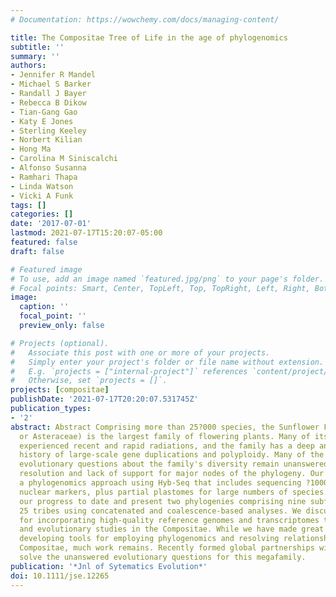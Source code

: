```yaml
---
# Documentation: https://wowchemy.com/docs/managing-content/

title: The Compositae Tree of Life in the age of phylogenomics
subtitle: ''
summary: ''
authors:
- Jennifer R Mandel
- Michael S Barker
- Randall J Bayer
- Rebecca B Dikow
- Tian-Gang Gao
- Katy E Jones
- Sterling Keeley
- Norbert Kilian
- Hong Ma
- Carolina M Siniscalchi
- Alfonso Susanna
- Ramhari Thapa
- Linda Watson
- Vicki A Funk
tags: []
categories: []
date: '2017-07-01'
lastmod: 2021-07-17T15:20:07-05:00
featured: false
draft: false

# Featured image
# To use, add an image named `featured.jpg/png` to your page's folder.
# Focal points: Smart, Center, TopLeft, Top, TopRight, Left, Right, BottomLeft, Bottom, BottomRight.
image:
  caption: ''
  focal_point: ''
  preview_only: false

# Projects (optional).
#   Associate this post with one or more of your projects.
#   Simply enter your project's folder or file name without extension.
#   E.g. `projects = ["internal-project"]` references `content/project/deep-learning/index.md`.
#   Otherwise, set `projects = []`.
projects: [compositae]
publishDate: '2021-07-17T20:20:07.531745Z'
publication_types:
- '2'
abstract: Abstract Comprising more than 25?000 species, the Sunflower Family (Compositae
  or Asteraceae) is the largest family of flowering plants. Many of its lineages have
  experienced recent and rapid radiations, and the family has a deep and widespread
  history of large-scale gene duplications and polyploidy. Many of the most important
  evolutionary questions about the family's diversity remain unanswered due to poor
  resolution and lack of support for major nodes of the phylogeny. Our group has employed
  a phylogenomics approach using Hyb-Seq that includes sequencing ?1000 low-copy number
  nuclear markers, plus partial plastomes for large numbers of species. Here we discuss
  our progress to date and present two phylogenies comprising nine subfamilies and
  25 tribes using concatenated and coalescence-based analyses. We discuss future plans
  for incorporating high-quality reference genomes and transcriptomes to advance systematic
  and evolutionary studies in the Compositae. While we have made great strides toward
  developing tools for employing phylogenomics and resolving relationships within
  Compositae, much work remains. Recently formed global partnerships will work to
  solve the unanswered evolutionary questions for this megafamily.
publication: '*Jnl of Sytematics Evolution*'
doi: 10.1111/jse.12265
---
```

